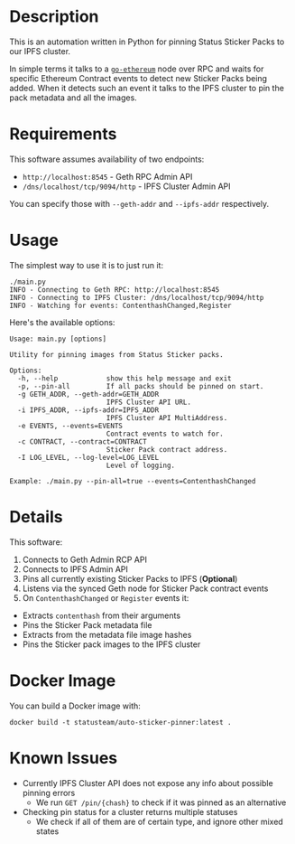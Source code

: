 # Description

This is an automation written in Python for pinning Status Sticker Packs to our IPFS cluster.

In simple terms it talks to a [`go-ethereum`](https://github.com/ethereum/go-ethereum) node over RPC and waits for specific Ethereum Contract events to detect new Sticker Packs being added. When it detects such an event it talks to the IPFS cluster to pin the pack metadata and all the images.

# Requirements

This software assumes availability of two endpoints:

* `http://localhost:8545` - Geth RPC Admin API
* `/dns/localhost/tcp/9094/http` - IPFS Cluster Admin API

You can specify those with `--geth-addr` and `--ipfs-addr` respectively.

# Usage

The simplest way to use it is to just run it:
```
./main.py
INFO - Connecting to Geth RPC: http://localhost:8545
INFO - Connecting to IPFS Cluster: /dns/localhost/tcp/9094/http
INFO - Watching for events: ContenthashChanged,Register
```
Here's the available options:
```
Usage: main.py [options]

Utility for pinning images from Status Sticker packs.

Options:
  -h, --help            show this help message and exit
  -p, --pin-all         If all packs should be pinned on start.
  -g GETH_ADDR, --geth-addr=GETH_ADDR
                        IPFS Cluster API URL.
  -i IPFS_ADDR, --ipfs-addr=IPFS_ADDR
                        IPFS Cluster API MultiAddress.
  -e EVENTS, --events=EVENTS
                        Contract events to watch for.
  -c CONTRACT, --contract=CONTRACT
                        Sticker Pack contract address.
  -I LOG_LEVEL, --log-level=LOG_LEVEL
                        Level of logging.

Example: ./main.py --pin-all=true --events=ContenthashChanged
```

# Details

This software:

1. Connects to Geth Admin RCP API
2. Connects to IPFS Admin API
3. Pins all currently existing Sticker Packs to IPFS (__Optional__)
4. Listens via the synced Geth node for Sticker Pack contract events
5. On `ContenthashChanged` or `Register` events it:
  - Extracts `contenthash` from their arguments
  - Pins the Sticker Pack metadata file
  - Extracts from the metadata file image hashes
  - Pins the Sticker pack images to the IPFS cluster

# Docker Image

You can build a Docker image with:
```
docker build -t statusteam/auto-sticker-pinner:latest .
```

# Known Issues

* Currently IPFS Cluster API does not expose any info about possible pinning errors
  - We run `GET /pin/{chash}` to check if it was pinned as an alternative
* Checking pin status for a cluster returns multiple statuses
  - We check if all of them are of certain type, and ignore other mixed states
